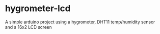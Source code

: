 # hygrometer-lcd
A simple arduino project using a hygrometer, DHT11 temp/humidity sensor and a 16x2 LCD screen

